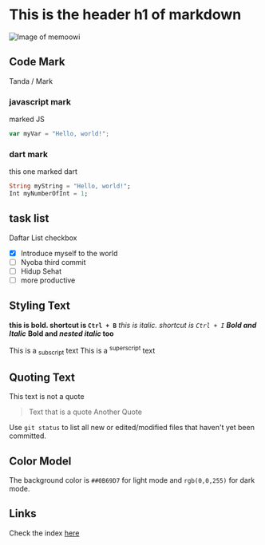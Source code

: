 # This is the header h1 of markdown

![Image of memoowi](https://avatars.githubusercontent.com/u/142039165?v=4)

## Code Mark
Tanda / Mark

### javascript mark

marked JS
``` javascript
var myVar = "Hello, world!";
```

### dart mark

this one marked dart
``` dart
String myString = "Hello, world!";
Int myNumberOfInt = 1;
```

## task list

Daftar List checkbox
- [X] Introduce myself to the world
- [ ] Nyoba third commit
- [ ] Hidup Sehat
- [ ] more productive

## Styling Text

**this is bold. shortcut is `Ctrl + B`**
_this is italic. shortcut is `Ctrl + I`_
***Bold and Italic***
**Bold and _nested italic_ too**

This is a <sub>subscript</sub> text
This is a <sup>superscript</sup> text

## Quoting Text

This text is not a quote

> Text that is a quote
> Another Quote


Use `git status` to list all new or edited/modified files that haven't yet been committed.

## Color Model

The background color is `##0B69D7` for light mode and `rgb(0,0,255)` for dark mode.

## Links

Check the index [here](https://memoowi.github.io/skills-communicate-using-markdown/)